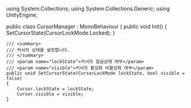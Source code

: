 using System.Collections;
using System.Collections.Generic;
using UnityEngine;

public class CursorManager : MonoBehaviour
{
    public void Init()
    {
        SetCursorState(CursorLockMode.Locked);
    }

    /// <summary>
    /// 커서의 상태를 설정합니다.
    /// </summary>
    /// <param name="lockState">커서의 잠금상태 여부</param>
    /// <param name="visible">커서의 활성화 비활성화 여부</param>
    public void SetCursorState(CursorLockMode lockState, bool visible = false)
    {
        Cursor.lockState = lockState;
        Cursor.visible = visible;
    }

